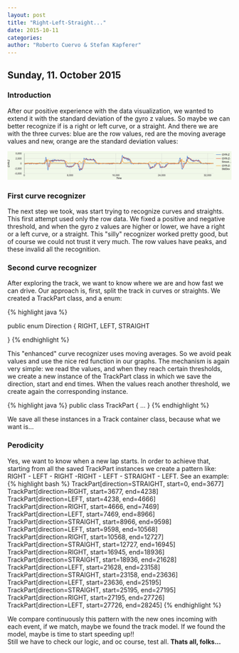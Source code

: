 ```yaml
---
layout: post
title: "Right-Left-Straight..."
date: 2015-10-11
categories:
author: "Roberto Cuervo & Stefan Kapferer"
---
```

## Sunday, 11. October 2015

### Introduction
After our positive experience with the data visualization, we wanted to extend it with the standard deviation of the gyro z values. So maybe we can better recognize if is a right or left curve, or a straight. 
And there we are with the three curves: blue are the row values, red are the moving average values and new, orange are the standard deviation values:

![Data Analyzer - standard deviation data](/media/data-analyzer_screenshot-04.png "Data Analyzer - standard deviation")

### First curve recognizer
The next step we took, was start trying to recognize curves and straights. This first attempt used only the row data. We fixed a positive and negative threshold, and when the gyro z values are higher or lower, we have a right or a left curve, or a straight. 
This "silly" recognizer worked pretty good, but of course we could not trust it very much. The row values have peaks, and these invalid all the recognition. 

### Second curve recognizer
After exploring the track, we want to know where we are and how fast we can drive. Our approach is, first, split the track in curves or straights. We created a TrackPart class, and a enum:

{% highlight java %}

public enum Direction {
	RIGHT, LEFT, STRAIGHT

}
{% endhighlight %}

This "enhanced" curve recognizer uses moving averages. So we avoid peak values and use the nice red function in our graphs. 
The mechanism is again very simple: we read the values, and when they reach certain thresholds, we create a new instance of the TrackPart class in which we save the direction, start and end times. When the values reach another threshold, we create again the corresponding instance.

{% highlight java %}
public class TrackPart {
	...
}
{% endhighlight %}


We save all these instances in a Track container class, because what we want is...

### Perodicity
Yes, we want to know when a new lap starts. In order to achieve that, starting from all the saved TrackPart instances we create a pattern like: RIGHT - LEFT - RIGHT -RIGHT - LEFT - STRAIGHT - LEFT. See an example:
{% highlight bash %}
TrackPart[direction=STRAIGHT, start=0, end=3677]
TrackPart[direction=RIGHT, start=3677, end=4238]
TrackPart[direction=LEFT, start=4238, end=4666]
TrackPart[direction=RIGHT, start=4666, end=7469]
TrackPart[direction=LEFT, start=7469, end=8966]
TrackPart[direction=STRAIGHT, start=8966, end=9598]
TrackPart[direction=LEFT, start=9598, end=10568]
TrackPart[direction=RIGHT, start=10568, end=12727]
TrackPart[direction=STRAIGHT, start=12727, end=16945]
TrackPart[direction=RIGHT, start=16945, end=18936]
TrackPart[direction=STRAIGHT, start=18936, end=21628]
TrackPart[direction=LEFT, start=21628, end=23158]
TrackPart[direction=STRAIGHT, start=23158, end=23636]
TrackPart[direction=LEFT, start=23636, end=25195]
TrackPart[direction=STRAIGHT, start=25195, end=27195]
TrackPart[direction=RIGHT, start=27195, end=27726]
TrackPart[direction=LEFT, start=27726, end=28245]
{% endhighlight %}

We compare continuously this pattern with the new ones incoming with each event, if we match, maybe we found the track model. If we found the model, maybe is time to start speeding up!!   
Still we have to check our logic, and oc course, test all.
**Thats all, folks...**

